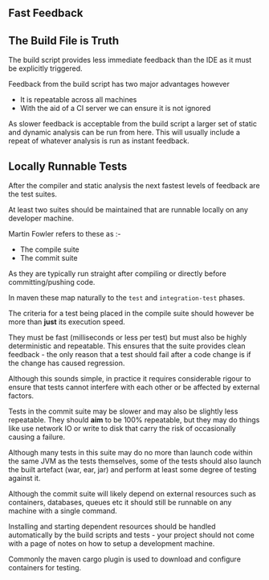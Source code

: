 ## Fast Feedback

## The Build File is Truth

The build script provides less immediate feedback than the IDE as it must be explicitly triggered.

Feedback from the build script has two major advantages however 

* It is repeatable across all machines
* With the aid of a CI server we can ensure it is not ignored

As slower feedback is acceptable from the build script a larger set of static and dynamic analysis can be run from here. This will usually include a repeat of whatever analysis is run as instant feedback.

## Locally Runnable Tests

After the compiler and static analysis the next fastest levels of feedback are the test suites.

At least two suites should be maintained that are runnable locally on any developer machine. 

Martin Fowler refers to these as :-

* The compile suite
* The commit suite

As they are typically run straight after compiling or directly before committing/pushing code.

In maven these map naturally to the `test` and `integration-test` phases.

The criteria for a test being placed in the compile suite should however be more than **just** its execution speed. 

They must be fast (milliseconds or less per test) but must also be highly deterministic and repeatable. This ensures that the suite provides clean feedback - the only reason that a test should fail after a code change is if the change has caused regression.

Although this sounds simple, in practice it requires considerable rigour to ensure that tests cannot interfere with each other or be affected by external factors. 

Tests in the commit suite may be slower and may also be slightly less repeatable. They should **aim** to be 100% repeatable, but they may do things like use network IO or write to disk that carry the risk of occasionally causing a failure. 

Although many tests in this suite may do no more than launch code within the same JVM as the tests themselves, some of the tests should also launch the built artefact (war, ear, jar) and perform at least some degree of testing against it.

Although the commit suite will likely depend on external resources such as containers, databases, queues etc it should still be runnable on any machine with a single command. 

Installing and starting dependent resources should be handled automatically by the build scripts and tests - your project should not come with a page of notes on how to setup a development machine. 

Commonly the maven cargo plugin is used to download and configure containers for testing.
